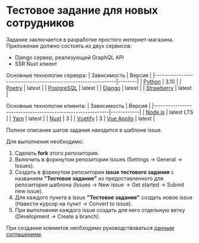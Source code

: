 # Тестовое задание для новых сотрудников
Задание заключается в разработке простого интернет-магазина. Приложение должно состоять из двух сервисов:
- Django сервер, реализующий GraphQL API
- SSR Nuxt клиент

Основные технологии сервера:
| Зависимость                                                  | Версия |
|--------------------------------------------------------------|--------|
| [Python](https://www.python.org/downloads/)                  | 3.10   |
| [Poetry](https://python-poetry.org/docs/#installation)       | latest |
| [PostgreSQL](https://www.postgresql.org/download/)           | latest |
| [Django](https://www.djangoproject.com/)                     | latest |
| [Strawberry](https://strawberry.rocks/)                      | latest |

Основные технологии клиента:
| Зависимость                                               | Версия     |
|-----------------------------------------------------------|------------|
| [Node.js](https://nodejs.org/en/)                         | latest LTS |
| [Yarn](https://classic.yarnpkg.com/lang/en/docs/install/) | latest     |
| [Nuxt](https://nuxtjs.org/)                               | 3          |
| [Vuetify](https://next.vuetifyjs.com/en/)                 | 3
| [Vue Apollo](https://v4.apollo.vuejs.org/)                | latest     |

Полное описание шагов задания находится в шаблоне issue.

Для выполнения необходимо:
1. Сделать **fork** этого репозитория.
2. Включить в форкнутом репозитории issues (Settings -> General -> Issues).
3. Создать в форкнутом репозитории **issue тестового задания** c названием **"Тестовое задание"** из предоставленного для репозитория шаблона (Issues -> New issue -> Get started -> Submit new issue).
4. Для каждого пункта в issue **"Тестовое задание"** создать новое issue (Навести курсор на пункт -> Convert to issue).
5. При выполнении каждого issue создать для него отдельную ветку (Development -> Create a branch).

При создании коммитов необходимо руководствоваться [данным соглашением](https://www.conventionalcommits.org/en/v1.0.0/).
